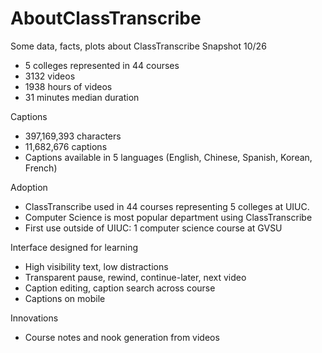 # AboutClassTranscribe

Some data, facts, plots about ClassTranscribe
Snapshot 10/26

* 5 colleges represented in 44 courses 
* 3132 videos
* 1938 hours of videos
* 31 minutes median duration

Captions
* 397,169,393 characters 
* 11,682,676 captions
* Captions available in 5 languages (English, Chinese, Spanish, Korean, French)

Adoption
* ClassTranscribe used in 44 courses representing 5 colleges at UIUC.
* Computer Science is most popular department using ClassTranscribe
* First use outside of UIUC: 1 computer science course at GVSU

Interface designed for learning
* High visibility text, low distractions
* Transparent pause, rewind, continue-later, next video
* Caption editing, caption search across course
* Captions on mobile

Innovations
* Course notes and nook generation from videos

